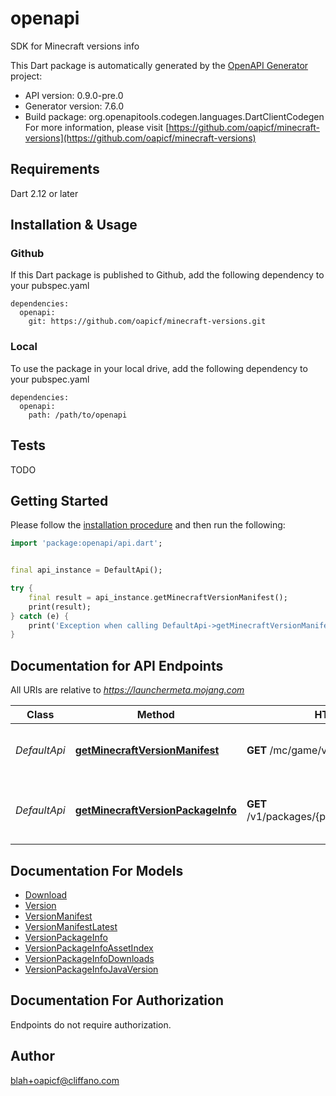 # openapi
SDK for Minecraft versions info

This Dart package is automatically generated by the [OpenAPI Generator](https://openapi-generator.tech) project:

- API version: 0.9.0-pre.0
- Generator version: 7.6.0
- Build package: org.openapitools.codegen.languages.DartClientCodegen
For more information, please visit [https://github.com/oapicf/minecraft-versions](https://github.com/oapicf/minecraft-versions)

## Requirements

Dart 2.12 or later

## Installation & Usage

### Github
If this Dart package is published to Github, add the following dependency to your pubspec.yaml
```
dependencies:
  openapi:
    git: https://github.com/oapicf/minecraft-versions.git
```

### Local
To use the package in your local drive, add the following dependency to your pubspec.yaml
```
dependencies:
  openapi:
    path: /path/to/openapi
```

## Tests

TODO

## Getting Started

Please follow the [installation procedure](#installation--usage) and then run the following:

```dart
import 'package:openapi/api.dart';


final api_instance = DefaultApi();

try {
    final result = api_instance.getMinecraftVersionManifest();
    print(result);
} catch (e) {
    print('Exception when calling DefaultApi->getMinecraftVersionManifest: $e\n');
}

```

## Documentation for API Endpoints

All URIs are relative to *https://launchermeta.mojang.com*

Class | Method | HTTP request | Description
------------ | ------------- | ------------- | -------------
*DefaultApi* | [**getMinecraftVersionManifest**](doc//DefaultApi.md#getminecraftversionmanifest) | **GET** /mc/game/version_manifest.json | Get Minecraft version manifest
*DefaultApi* | [**getMinecraftVersionPackageInfo**](doc//DefaultApi.md#getminecraftversionpackageinfo) | **GET** /v1/packages/{packageId}/{versionId}.json | Get Minecraft version package info


## Documentation For Models

 - [Download](doc//Download.md)
 - [Version](doc//Version.md)
 - [VersionManifest](doc//VersionManifest.md)
 - [VersionManifestLatest](doc//VersionManifestLatest.md)
 - [VersionPackageInfo](doc//VersionPackageInfo.md)
 - [VersionPackageInfoAssetIndex](doc//VersionPackageInfoAssetIndex.md)
 - [VersionPackageInfoDownloads](doc//VersionPackageInfoDownloads.md)
 - [VersionPackageInfoJavaVersion](doc//VersionPackageInfoJavaVersion.md)


## Documentation For Authorization

Endpoints do not require authorization.


## Author

blah+oapicf@cliffano.com

